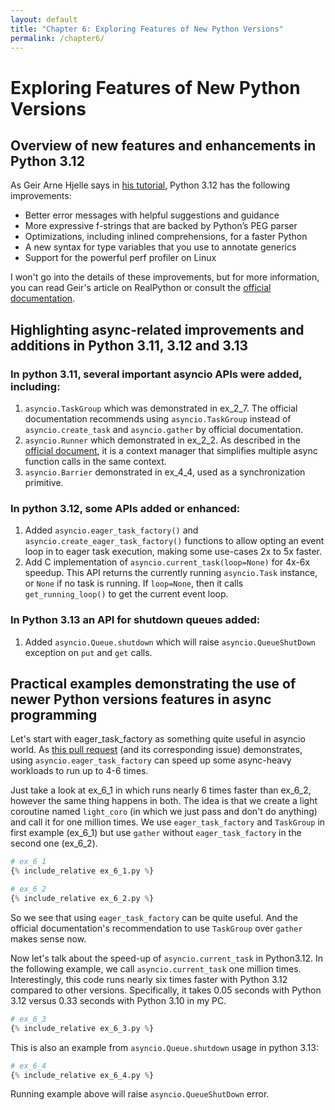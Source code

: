 ```yaml
---
layout: default
title: "Chapter 6: Exploring Features of New Python Versions"
permalink: /chapter6/
---
```


# Exploring Features of New Python Versions
## Overview of new features and enhancements in Python 3.12
As Geir Arne Hjelle says in 
[his tutorial](https://realpython.com/python312-new-features/),
Python 3.12 has the following improvements:
- Better error messages with helpful suggestions and guidance 
- More expressive f-strings that are backed by Python’s PEG parser 
- Optimizations, including inlined comprehensions, for a faster Python 
- A new syntax for type variables that you use to annotate generics 
- Support for the powerful perf profiler on Linux

I won't go into the details of these improvements, but for more information, you can read Geir's article on RealPython 
or consult the 
[official documentation](https://docs.python.org/3/whatsnew/3.12.html).

## Highlighting async-related improvements and additions in Python 3.11, 3.12 and 3.13
### In python 3.11, several important asyncio APIs were added, including:
1. `asyncio.TaskGroup` which was demonstrated in ex_2_7. 
The official documentation recommends using `asyncio.TaskGroup` instead of `asyncio.create_task` and `asyncio.gather` 
by official documentation.
2. `asyncio.Runner` which demonstrated in ex_2_2. 
As described in the [official document](https://docs.python.org/3/library/asyncio-runner.html#asyncio.Runner), 
it is a context manager that simplifies multiple async function calls in the same context.
3. `asyncio.Barrier` demonstrated in ex_4_4, used as a synchronization primitive.

### In python 3.12, some APIs added or enhanced:
1. Added `asyncio.eager_task_factory()` and `asyncio.create_eager_task_factory()` 
functions to allow opting an event loop in to eager task execution, making some use-cases 2x to 5x faster. 
2. Add C implementation of `asyncio.current_task(loop=None)` for 4x-6x speedup.
This API returns the currently running `asyncio.Task` instance, or `None` if no task is running.
If `loop=None`, then it calls `get_running_loop()` to get the current event loop.

### In Python 3.13 an API for shutdown queues added:
1. Added `asyncio.Queue.shutdown` which will raise `asyncio.QueueShutDown` exception on `put` and `get` calls.

## Practical examples demonstrating the use of newer Python versions features in async programming
Let's start with eager_task_factory as something quite useful in asyncio world.
As [this pull request](https://github.com/python/cpython/pull/104140) (and its corresponding issue) demonstrates, 
using `asyncio.eager_task_factory` can speed up some async-heavy workloads to run up to 4-6 times.

Just take a look at ex_6_1 in which runs nearly 6 times faster than ex_6_2, however the same thing happens in both.
The idea is that we create a light coroutine named `light_coro` (in which we just pass and don't do anything) 
and call it for one million times. We use `eager_task_factory` and `TaskGroup` in first example (ex_6_1)
but use `gather` without `eager_task_factory` in the second one (ex_6_2).
```python
# ex_6_1
{% include_relative ex_6_1.py %}
```

```python
# ex_6_2
{% include_relative ex_6_2.py %}
```
So we see that using `eager_task_factory` can be quite useful.
And the official documentation's recommendation to use `TaskGroup` over `gather` makes sense now.

Now let's talk about the speed-up of `asyncio.current_task` in Python3.12.
In the following example, we call `asyncio.current_task` one million times. 
Interestingly, this code runs nearly six times faster with Python 3.12 compared to other versions. Specifically, 
it takes 0.05 seconds with Python 3.12 versus 0.33 seconds with Python 3.10 in my PC.

```python
# ex_6_3
{% include_relative ex_6_3.py %}
```

This is also an example from `asyncio.Queue.shutdown` usage in python 3.13:
```python
# ex_6_4
{% include_relative ex_6_4.py %}
```
Running example above will raise `asyncio.QueueShutDown` error.
